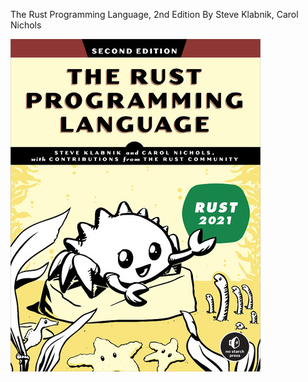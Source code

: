 The Rust Programming Language, 2nd Edition By Steve Klabnik, Carol Nichols

![book_cover.jpeg](book_cover.jpeg)
